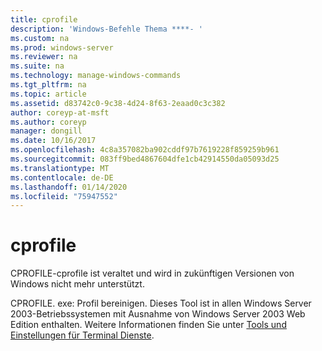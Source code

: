 ```yaml
---
title: cprofile
description: 'Windows-Befehle Thema ****- '
ms.custom: na
ms.prod: windows-server
ms.reviewer: na
ms.suite: na
ms.technology: manage-windows-commands
ms.tgt_pltfrm: na
ms.topic: article
ms.assetid: d83742c0-9c38-4d24-8f63-2eaad0c3c382
author: coreyp-at-msft
ms.author: coreyp
manager: dongill
ms.date: 10/16/2017
ms.openlocfilehash: 4c8a357082ba902cddf97b7619228f859259b961
ms.sourcegitcommit: 083ff9bed4867604dfe1cb42914550da05093d25
ms.translationtype: MT
ms.contentlocale: de-DE
ms.lasthandoff: 01/14/2020
ms.locfileid: "75947552"
---
```

# <a name="cprofile"></a>cprofile



CPROFILE-cprofile ist veraltet und wird in zukünftigen Versionen von Windows nicht mehr unterstützt.

CPROFILE. exe: Profil bereinigen. Dieses Tool ist in allen Windows Server 2003-Betriebssystemen mit Ausnahme von Windows Server 2003 Web Edition enthalten. Weitere Informationen finden Sie unter [Tools und Einstellungen für Terminal Dienste](https://technet.microsoft.com/library/cc776289(v=ws.10).aspx).